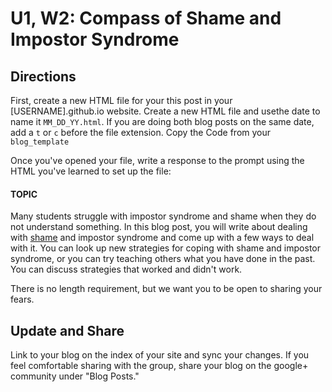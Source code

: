 # U1, W2: Compass of Shame and Impostor Syndrome

## Directions

First, create a new HTML file for your this post in your [USERNAME].github.io website. Create a new HTML file and usethe date to name it `MM_DD_YY.html`. If you are doing both blog posts on the same date, add a `t` or `c` before the file extension. Copy the Code from your `blog_template`

Once you've opened your file, write a response to the prompt using the HTML you've learned to set up the file: 

#### TOPIC

Many students struggle with impostor syndrome and shame when they do not understand something. In this blog post, you will write about dealing with [shame](http://southdown.on.ca/publications/articles/Compass-of-Shame.pdf) and impostor syndrome and come up with a few ways to deal with it. You can look up new strategies for coping with shame and impostor syndrome, or you can try teaching others what you have done in the past. You can discuss strategies that worked and didn't work. 

There is no length requirement, but we want you to be open to sharing your fears. 

## Update and Share
Link to your blog on the index of your site and sync your changes. 
If you feel comfortable sharing with the group, share your blog on the google+ community under "Blog Posts."

